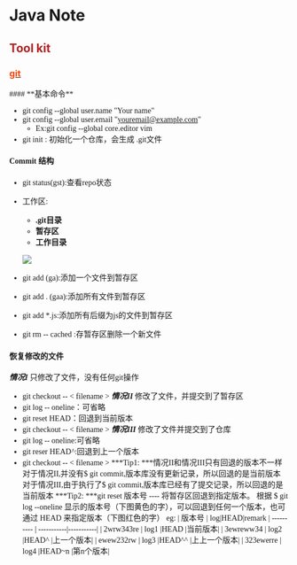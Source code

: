# Java Note
## <font color= #B22222>Tool kit</font>
### [<font color=#FF4500>git</font>](#git)
<sapn id="git">
<font face="微软雅黑">
#### **基本命令**

- git config --global user.name "Your name"
- git config --global user.email "youremail@example.com"	
	- Ex:git config --global core.editor vim
- git init : 初始化一个仓库，会生成 .git文件

#### **Commit 结构**

- git status(gst):查看repo状态	
- 工作区:
	- **.git目录** 
	- **暂存区**
	- **工作目录**
	
	![](https://camo.githubusercontent.com/7e36122d6585913b6c61de937a77209d3b5abebc/68747470733a2f2f692e696d6775722e636f6d2f42307731316e622e706e67)
- git add <fielname>(ga):添加一个文件到暂存区
- git add . (gaa):添加所有文件到暂存区
- git add *.js:添加所有后缀为js的文件到暂存区
- git rm -- cached <file>:存暂存区删除一个新文件
#### **恢复修改的文件**
***情况I***
只修改了文件，没有任何git操作
- git checkout -- < filename >
***情况II***
修改了文件，并提交到了暂存区
- git log -- oneline：可省略
- git reset HEAD：回退到当前版本
- git checkout -- < filename >
***情况III***
修改了文件并提交到了仓库
- git log -- oneline:可省略
- git reser HEAD^:回退到上一个版本
- git checkout -- < filename >
***Tip1: ***情况II和情况III只有回退的版本不一样
对于情况II,并没有$ git commit,版本库没有更新记录，所以回退的是当前版本
对于情况III,由于执行了$ git commit,版本库已经有了提交记录，所以回退的是当前版本
***Tip2: ***git reset 版本号 ---- 将暂存区回退到指定版本。
根据 $ git log --oneline 显示的版本号（下图黄色的字），可以回退到任何一个版本，也可通过 HEAD 来指定版本（下图红色的字）
eg:
| 版本号  | log|HEAD|remark
| ---------- | -----------|-----------|
| 2wrw343re   | log1   |HEAD   |当前版本|
| 3ewreww34   | log2   |HEAD^  |上一个版本|
| ewew232rw   | log3   |HEAD^^ |上上一个版本|
| 323ewerre   | log4   |HEAD~n |第n个版本|
</font>
</span>
